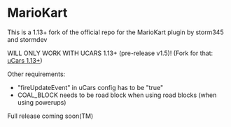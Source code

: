MarioKart
=========

This is a 1.13+ fork of the official repo for the MarioKart plugin by storm345 and stormdev

WILL ONLY WORK WITH UCARS 1.13+ (pre-release v1.5)!
(Fork for that: [uCars 1.13+](https://github.com/Jakllp/ucars))

Other requirements:
- "fireUpdateEvent" in uCars config has to be "true"
- COAL_BLOCK needs to be road block when using road blocks (when using powerups)

Full release coming soon(TM)